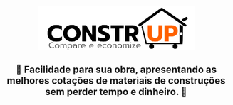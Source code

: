 <h5 align="center">
  <img src="./logo.png" height="100px" /><br>  
</h5>

<h2 align="center">
  🧱 Facilidade para sua obra, apresentando as melhores cotações de materiais de construções sem perder tempo e dinheiro. 🧱
</h2>
